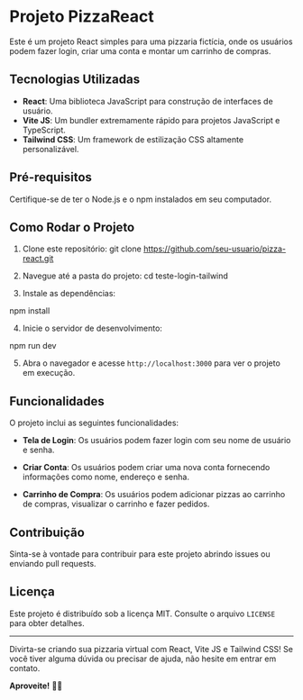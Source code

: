 # Projeto PizzaReact

Este é um projeto React simples para uma pizzaria fictícia, onde os usuários podem fazer login, criar uma conta e montar um carrinho de compras.

## Tecnologias Utilizadas

- **React**: Uma biblioteca JavaScript para construção de interfaces de usuário.
- **Vite JS**: Um bundler extremamente rápido para projetos JavaScript e TypeScript.
- **Tailwind CSS**: Um framework de estilização CSS altamente personalizável.

## Pré-requisitos

Certifique-se de ter o Node.js e o npm instalados em seu computador.

## Como Rodar o Projeto

1. Clone este repositório:
git clone https://github.com/seu-usuario/pizza-react.git

2. Navegue até a pasta do projeto:
cd teste-login-tailwind

3. Instale as dependências:

npm install

4. Inicie o servidor de desenvolvimento:

npm run dev


5. Abra o navegador e acesse `http://localhost:3000` para ver o projeto em execução.

## Funcionalidades

O projeto inclui as seguintes funcionalidades:

- **Tela de Login**: Os usuários podem fazer login com seu nome de usuário e senha.

- **Criar Conta**: Os usuários podem criar uma nova conta fornecendo informações como nome, endereço e senha.

- **Carrinho de Compra**: Os usuários podem adicionar pizzas ao carrinho de compras, visualizar o carrinho e fazer pedidos.

## Contribuição

Sinta-se à vontade para contribuir para este projeto abrindo issues ou enviando pull requests.

## Licença

Este projeto é distribuído sob a licença MIT. Consulte o arquivo `LICENSE` para obter detalhes.

---

Divirta-se criando sua pizzaria virtual com React, Vite JS e Tailwind CSS! Se você tiver alguma dúvida ou precisar de ajuda, não hesite em entrar em contato.

**Aproveite!** 🍕🚀


